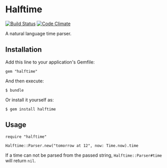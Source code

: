 Halftime
========

[![Build Status](https://travis-ci.org/calleerlandsson/halftime.svg)](https://travis-ci.org/calleerlandsson/halftime)
[![Code Climate](https://codeclimate.com/github/calleerlandsson/halftime/badges/gpa.svg)](https://codeclimate.com/github/calleerlandsson/halftime)

A natural language time parser.

Installation
------------

Add this line to your application's Gemfile:

    gem "halftime"

And then execute:

    $ bundle

Or install it yourself as:

    $ gem install halftime

Usage
-----

    require "halftime"

    Halftime::Parser.new("tomorrow at 12", now: Time.now).time

If a time can not be parsed from the passed string, `Halftime::Parser#time` will
return `nil`.
